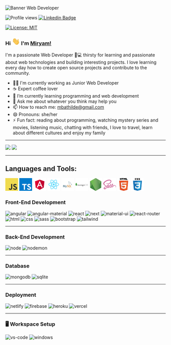 ![Banner Web Developer](https://media.licdn.com/dms/image/D4D16AQHNJRaFK_0ZXg/profile-displaybackgroundimage-shrink_350_1400/0/1670508397497?e=1679529600&v=beta&t=7C69G8rcJeydkopPA3anz_oMpNotXps8vuqUAj9t7Mg)

![Profile views](https://komarev.com/ghpvc/?username=miryambathilde&color=0D92F3)
[![Linkedin Badge](https://img.shields.io/badge/-Add&nbsp;Me-0B7CCF?style=flat&logo=Linkedin&logoColor=white&link=https://www.linkedin.com/in/miryambathildecrevillen/)](https://www.linkedin.com/in/miryambc/)
<p>
  <a href="#" target="_blank">
    <img alt="License: MIT" src="https://img.shields.io/badge/License-MIT-yellow.svg" />
  </a>
</p>


### Hi <img src="https://raw.githubusercontent.com/ABSphreak/ABSphreak/master/gifs/Hi.gif" width="25"> I'm [Miryam!](https://www.linkedin.com/in/miryambathildecrevillen/)

I'm a passionate Web Developer 👩💻 thirsty for learning and passionate about web technologies and building interesting projects. I love learning every day how to create open source projects and contribute to the community.

- 👩‍💻 I'm currently working as Junior Web Developer
- ☕ Expert coffee lover
- 🌱 I’m currently learning programming and web development
- 💬 Ask me about whatever you think may help you
- 📫 How to reach me: mbathilde@gmail.com
- 😄 Pronouns: she/her
- ⚡ Fun fact: reading about programming, watching mystery series and movies, listening music, chatting with friends, I love to travel, learn about different cultures and enjoy my family

---


<img src="https://github-readme-stats.vercel.app/api?username=miryambathilde&count_private=true&include_all_commits&show=stars&show_icons=true&theme=react&"/>

<img width="37.2%" src="https://github-readme-stats.vercel.app/api/top-langs/?username=miryambathilde&langs_count=8&theme=react&layout=compact&line_height=52" />

---

## Languages and Tools:

<code><img height="40" src="https://raw.githubusercontent.com/github/explore/80688e429a7d4ef2fca1e82350fe8e3517d3494d/topics/javascript/javascript.png"></code>
<code><img height="40" src="https://raw.githubusercontent.com/github/explore/80688e429a7d4ef2fca1e82350fe8e3517d3494d/topics/typescript/typescript.png"></code>
<code><img height="40" src="https://raw.githubusercontent.com/github/explore/80688e429a7d4ef2fca1e82350fe8e3517d3494d/topics/angular/angular.png"></code>
<code><img height="40" src="https://raw.githubusercontent.com/github/explore/80688e429a7d4ef2fca1e82350fe8e3517d3494d/topics/react/react.png"></code>
<code><img height="40" src="https://raw.githubusercontent.com/github/explore/80688e429a7d4ef2fca1e82350fe8e3517d3494d/topics/mysql/mysql.png"></code>
<code><img height="40" src="https://raw.githubusercontent.com/github/explore/80688e429a7d4ef2fca1e82350fe8e3517d3494d/topics/mongodb/mongodb.png"></code>
<code><img height="40" src="https://raw.githubusercontent.com/github/explore/80688e429a7d4ef2fca1e82350fe8e3517d3494d/topics/nodejs/nodejs.png"></code>
<code><img height="40" src="https://raw.githubusercontent.com/github/explore/80688e429a7d4ef2fca1e82350fe8e3517d3494d/topics/sass/sass.png"></code>
<code><img height="40" src="https://raw.githubusercontent.com/github/explore/80688e429a7d4ef2fca1e82350fe8e3517d3494d/topics/html/html.png"></code>
<code><img height="40" src="https://raw.githubusercontent.com/github/explore/80688e429a7d4ef2fca1e82350fe8e3517d3494d/topics/css/css.png"></code>

### Front-End Development

![angular](https://img.shields.io/badge/Angular-991D1B?style=for-the-badge&logo=angular&logoColor=white)
![angular-material](https://img.shields.io/badge/Angular_Material-3B549C?style=for-the-badge&logo=angular&logoColor=white)
![react](https://img.shields.io/badge/React-2F2F30?style=for-the-badge&logo=react&logoColor=61DAFB)
![next](https://img.shields.io/badge/Next-3B3B3D?style=for-the-badge&logo=nextdotjs&logoColor=FFFFFF)
![material-ui](https://img.shields.io/badge/Material_UI-0081CB?style=for-the-badge&logo=material-ui&logoColor=white)
![react-router](https://img.shields.io/badge/React_Router-C51607?style=for-the-badge&logo=react-router&logoColor=white)
![html](https://img.shields.io/badge/HTML5-E20C1C?style=for-the-badge&logo=html5&logoColor=white)
![css](https://img.shields.io/badge/CSS3-0C54DC?style=for-the-badge&logo=css3&logoColor=white)
![sass](https://img.shields.io/badge/SASS-DF46A2?style=for-the-badge&logo=sass&logoColor=white)
![bootstrap](https://img.shields.io/badge/Bootstrap-7C0FC1?style=for-the-badge&logo=bootstrap&logoColor=white)
![tailwind](https://img.shields.io/badge/Tailwind-0DABCE?style=for-the-badge&logo=tailwindcss&logoColor=white)
 
 ---

### Back-End Development

![node](https://img.shields.io/badge/Node.js-43853D?style=for-the-badge&logo=nodedotjs&logoColor=white)
![nodemon](https://img.shields.io/badge/Nodemon-12B83A?style=for-the-badge&logo=nodemon&logoColor=white)


---

### Database

![mongodb](https://img.shields.io/badge/MongoDB-47A248?style=for-the-badge&logo=mongodb&logoColor=white)
![sqlite](https://img.shields.io/badge/SQLite-19A2CA?style=for-the-badge&logo=sqlite&logoColor=white)

---

### Deployment

![netlify](https://img.shields.io/badge/Netlify-0EB3A9?style=for-the-badge&logo=netlify&logoColor=white)
![firebase](https://img.shields.io/badge/Firebase-F19A14?style=for-the-badge&logo=firebase&logoColor=white)
![heroku](https://img.shields.io/badge/Heroku-9E7CC1?style=for-the-badge&logo=heroku&logoColor=white)
![vercel](https://img.shields.io/badge/Vercel-5F5F5F?style=for-the-badge&logo=vercel&logoColor=white)

---

### 🖥️ Workspace Setup

![vs-code](https://img.shields.io/badge/VS_Code-198CCD?style=for-the-badge&logo=Visual-Studio-Code&logoColor=white)
![windows](https://img.shields.io/badge/Windows_10-2040E1?style=for-the-badge&logo=windows&logoColor=white)




